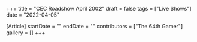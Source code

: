 +++
title = "CEC Roadshow April 2002"
draft = false
tags = ["Live Shows"]
date = "2022-04-05"

[Article]
startDate = ""
endDate = ""
contributors = ["The 64th Gamer"]
gallery = []
+++

